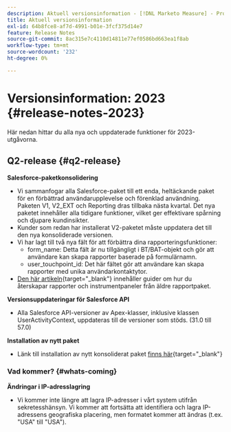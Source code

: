 ```yaml
---
description: Aktuell versionsinformation - [!DNL Marketo Measure] - Produktdokumentation
title: Aktuell versionsinformation
exl-id: 64b8fce8-af7d-4991-b01e-3fcf375d14e7
feature: Release Notes
source-git-commit: 8ac315e7c4110d14811e77ef0586bd663ea1f8ab
workflow-type: tm+mt
source-wordcount: '232'
ht-degree: 0%

---
```


# Versionsinformation: 2023 {#release-notes-2023}

Här nedan hittar du alla nya och uppdaterade funktioner för 2023-utgåvorna.

## Q2-release {#q2-release}

<p>

**Salesforce-paketkonsolidering**

* Vi sammanfogar alla Salesforce-paket till ett enda, heltäckande paket för en förbättrad användarupplevelse och förenklad användning. Paketen V1, V2_EXT och Reporting dras tillbaka nästa kvartal. Det nya paketet innehåller alla tidigare funktioner, vilket ger effektivare spårning och djupare kundinsikter.
* Kunder som redan har installerat V2-paketet måste uppdatera det till den nya konsoliderade versionen.
* Vi har lagt till två nya fält för att förbättra dina rapporteringsfunktioner:
   * form_name: Detta fält är nu tillgängligt i BT/BAT-objekt och gör att användare kan skapa rapporter baserade på formulärnamn.
   * user_touchpoint_id: Det här fältet gör att användare kan skapa rapporter med unika användarkontaktytor.
* [Den här artikeln](/help/configuration-and-setup/marketo-measure-and-salesforce/salesforce-package-consolidation.md){target="_blank"} innehåller guider om hur du återskapar rapporter och instrumentpaneler från äldre rapportpaket.

**Versionsuppdateringar för Salesforce API**

* Alla Salesforce API-versioner av Apex-klasser, inklusive klassen UserActivityContext, uppdateras till de versioner som stöds. (31.0 till 57.0)

**Installation av nytt paket**

* Länk till installation av nytt konsoliderat paket [finns här](https://login.salesforce.com/packaging/installPackage.apexp?p0=04t1P000000VY6Z){target="_blank"}

### Vad kommer? {#whats-coming}

<p>

**Ändringar i IP-adresslagring**

* Vi kommer inte längre att lagra IP-adresser i vårt system utifrån sekretesshänsyn. Vi kommer att fortsätta att identifiera och lagra IP-adressens geografiska placering, men formatet kommer att ändras (t.ex. &quot;USA&quot; till &quot;USA&quot;).
